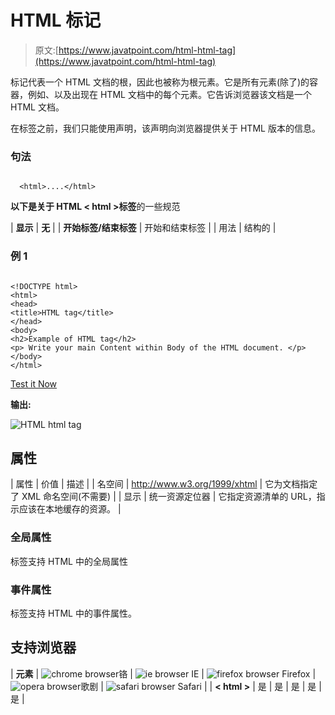# HTML 标记

> 原文:[https://www.javatpoint.com/html-html-tag](https://www.javatpoint.com/html-html-tag)

标记代表一个 HTML 文档的根，因此也被称为根元素。它是所有元素(除了)的容器，例如、以及出现在 HTML 文档中的每个元素。它告诉浏览器该文档是一个 HTML 文档。

在标签之前，我们只能使用声明，该声明向浏览器提供关于 HTML 版本的信息。

### 句法

```

  <html>....</html> 

```

**以下是关于 HTML < html >标签**的一些规范

| **显示** | **无** |
| **开始标签/结束标签** | 开始和结束标签 |
| 用法 | 结构的 |

### 例 1

```

<!DOCTYPE html>
<html>
<head>
<title>HTML tag</title>
</head>
<body>
<h2>Example of HTML tag</h2>
<p> Write your main Content within Body of the HTML document. </p>
</body>
</html>

```

[Test it Now](https://www.javatpoint.com/oprweb/test.jsp?filename=htmlhtmltag)

**输出:**

![HTML html tag](../Images/4fed255191b4037a5ec6f220c729fd1e.png)

## 属性

| 属性 | 价值 | 描述 |
| 名空间 | http://www.w3.org/1999/xhtml | 它为文档指定了 XML 命名空间(不需要) |
| 显示 | 统一资源定位器 | 它指定资源清单的 URL，指示应该在本地缓存的资源。 |

### 全局属性

标签支持 HTML 中的全局属性

### 事件属性

标签支持 HTML 中的事件属性。

## 支持浏览器

| **元素** | ![chrome browser](../Images/4fbdc93dc2016c5049ed108e7318df19.png)铬 | ![ie browser](../Images/83dd23df1fe8373fd5bf054b2c1dd88b.png) IE | ![firefox browser](../Images/4f001fff393888a8a807ed29b28145d1.png) Firefox | ![opera browser](../Images/6cad4a592cc69a052056a0577b4aac65.png)歌剧 | ![safari browser](../Images/a0f6a9711a92203c5dc5c127fe9c9fca.png) Safari |
| **< html >** | 是 | 是 | 是 | 是 | 是 |